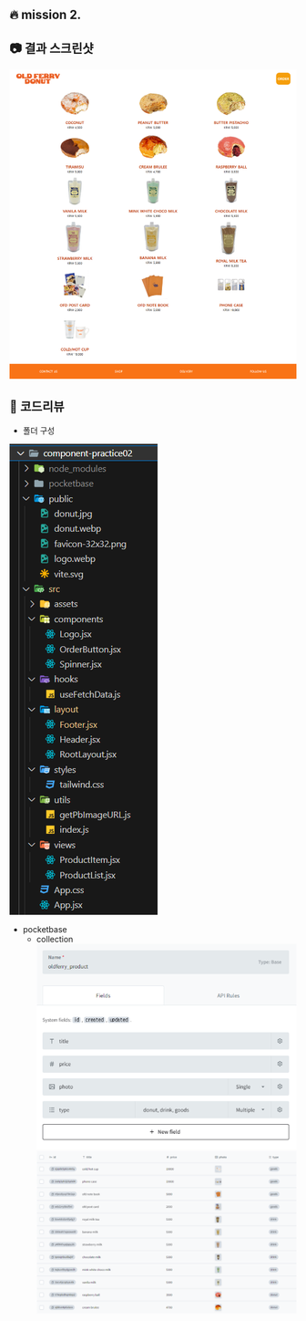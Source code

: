 ## :fire: mission 2.


## :camera: 결과 스크린샷
![Alt text](screencapture_fullpage.png)

## :speech_balloon: 코드리뷰
- 폴더 구성
  
![Alt text](image-3.png)

- pocketbase
  - collection
    ![Alt text](image-2.png)
    ![Alt text](image-1.png)